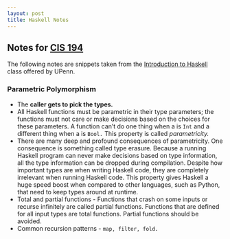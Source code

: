 ```yaml
---
layout: post
title: Haskell Notes
---
```


## Notes for [CIS 194](http://www.seas.upenn.edu/~cis194/)

<p class="message">
  The following notes are snippets taken from the <a href="http://www.seas.upenn.edu/~cis194/"> Introduction to Haskell</a> class offered by UPenn.
</p>

### Parametric Polymorphism

*  The **caller gets to pick the types.** 
*  All Haskell functions must be parametric in their type parameters; the functions must not care or make decisions based on the choices for these parameters. A function can’t do one thing when a is `Int` and a different thing when a is `Bool.` This property is called *parametricity.*
*  There are many deep and profound consequences of parametricity. One consequence is something called type erasure. Because a running Haskell program can never make decisions based on type information, all the type information can be dropped during compilation. Despite how important types are when writing Haskell code, they are completely irrelevant when running Haskell code. This property gives Haskell a huge speed boost when compared to other languages, such as Python, that need to keep types around at runtime. 
*  Total and partial functions - Functions that crash on some inputs or recurse infinitely are called partial functions. Functions that are defined for all input types are total functions. Partial functions should be avoided.
*  Common recursion patterns - `map, filter, fold.`

